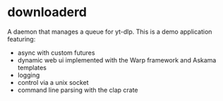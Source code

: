 # downloaderd
A daemon that manages a queue for yt-dlp. This is a demo application
featuring:

- async with custom futures
- dynamic web ui implemented with the Warp framework and Askama
templates
- logging
- control via a unix socket
- command line parsing with the clap crate
